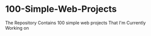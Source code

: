 # 100-Simple-Web-Projects
The Repository Contains 100 simple web projects That I'm Currently Working on
